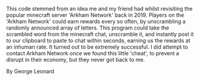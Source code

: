This code stemmed from an idea me and my friend had whilst revisiting the popular minecraft server 'Arkham Network' back in 2019.
Players on the 'Arkham Network' could earn rewards every so often, by unscrambling a randomly announced array of letters.
This program could take the scrambled word from the minecraft chat, unscramble it, and instantly post it to our clipboard to paste to chat within seconds, earning us the rewards at an inhuman rate.
It turned out to be extremely successful. I did attempt to contact Arkham Network once we found this little 'cheat', to prevent a disrupt in their economy, but they never got back to me.

By George Leonard
